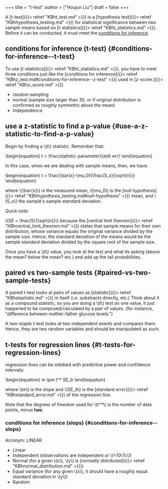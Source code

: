 +++
title = "t-test"
author = ["Houjun Liu"]
draft = false
+++

A [t-test]({{< relref "KBht_test.md" >}}) is a [hypothesis test]({{< relref "KBhhypothesis_testing.md" >}}) for statistical significance between two sample means based on [t-statistics]({{< relref "KBht_statistics.md" >}}). Before it can be conducted, it must meet the [conditions for inference](#conditions-for-inference--t-test).


## conditions for inference (t-test) {#conditions-for-inference--t-test}

To use [t-statistics]({{< relref "KBht_statistics.md" >}}), you have to meet three conditions just like the [conditions for inference]({{< relref "KBhz_test.md#conditions-for-inference--z-test" >}}) used in [z-score.]({{< relref "KBhz_score.md" >}})

-   random sampling
-   normal (sample size larger than 30, or if original distribution is confirmed as roughly symmetric about the mean)
-   Independence


## use a z-statistic to find a p-value {#use-a-z-statistic-to-find-a-p-value}

Begin by finding a \\(t\\) statistic. Remember that:

\begin{equation}
   t = \frac{statistic-parameter}{std\ err}
\end{equation}

In this case, when we are dealing with sample means, then, we have:

\begin{equation}
   t = \frac{\bar{x}-\mu\_0}{\frac{S\_x}{\sqrt{n}}}
\end{equation}

where \\(\bar{x}\\) is the measured mean, \\(\mu\_0\\) is the [null hypothesis]({{< relref "KBhhypothesis_testing.md#null-hypothesis" >}}) mean, and \\(S\_x\\) the sample's sample standard deviation.

Quick note:

\\(SE = \frac{S}{\sqrt{n}}\\)  because the [central limit theorem]({{< relref "KBhcentral_limit_theorem.md" >}}) states that sample means for their own distribution, whose variance equals the original variance divided by the sample size. Hence, the standard deviation of the means would be the sample standard deviation divided by the square root of the sample size.

Once you have a \\(t\\) value, you look at the test and what its asking (above the mean? below the mean? etc.) and add up the tail probabilities.


## paired vs two-sample tests {#paired-vs-two-sample-tests}

A paired t-test looks at pairs of values as [statistic]({{< relref "KBhstastistic.md" >}}) in itself (i.e. substracts directly, etc.) Think about it as a compound statistic, so you are doing a \\(t\\) test on one value, it just happened to be composed/calculated by a pair of values. (for instance, "difference between mother-father glucose levels.")

A two-staple t-test looks at two independent events and compares them. Hence, they are two random variables and should be manipulated as such.


## t-tests for regression lines {#t-tests-for-regression-lines}

regression lines can be imbibed with predictive power and confidence intervals:

\begin{equation}
   m \pm t^\* SE\_b
\end{equation}

where \\(m\\) is the slope and \\(SE\_b\\) is the [standard error]({{< relref "KBhstandard_error.md" >}}) of the regression line.

Note that the degrees of freedom used for \\(t^\*\\) is the number of data points, minus **two**.


### conditions for inference (slops) {#conditions-for-inference--slops}

Acronym: LINEAR

-   Linear
-   Independent (observations are independent or \\(<10\\%\\))
-   Normal (for a given \\(x\\), \\(y\\) is [normally distributed]({{< relref "KBhnormal_distribution.md" >}}))
-   Equal variance (for any given \\(x\\), it should have a roughly equal standard deviation in \\(y\\))
-   Random